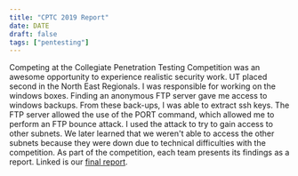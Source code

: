 ```yaml
---
title: "CPTC 2019 Report"
date: DATE
draft: false
tags: ["pentesting"]
---
```


Competing at the Collegiate Penetration Testing Competition was an awesome opportunity to experience realistic security work. UT placed second in the North East Regionals. I was responsible for working on the windows boxes. Finding an anonymous FTP server gave me access to windows backups. From these back-ups, I was able to extract ssh keys. The FTP server allowed the use of the PORT command, which allowed me to perform an FTP bounce attack.  I used the attack to try to gain access to other subnets. We later learned that we weren't able to access the other subnets because they were down due to technical difficulties with the competition. As part of the competition, each team presents its findings as a report. Linked is our [final report](https://alicereuter.com/CPTC-Report.pdf).
